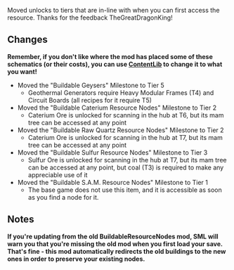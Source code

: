 Moved unlocks to tiers that are in-line with when you can first access the resource. Thanks for the feedback TheGreatDragonKing!




## Changes

**Remember, if you don't like where the mod has placed some of these schematics (or their costs), you can use [ContentLib](https://ficsit.app/mod/ContentLib) to change it to what you want!**

- Moved the "Buildable Geysers" Milestone to Tier 5
  - Geothermal Generators require Heavy Modular Frames (T4) and Circuit Boards (all recipes for it require T5)
- Moved the "Buildable Caterium Resource Nodes" Milestone to Tier 2
  - Caterium Ore is unlocked for scanning in the hub at T6, but its mam tree can be accessed at any point
- Moved the "Buildable Raw Quartz Resource Nodes" Milestone to Tier 2
  - Caterium Ore is unlocked for scanning in the hub at T7, but its mam tree can be accessed at any point
- Moved the "Buildable Sulfur Resource Nodes" Milestone to Tier 3
  - Sulfur Ore is unlocked for scanning in the hub at T7, but its mam tree can be accessed at any point, but coal (T3) is required to make any appreciable use of it
- Moved the "Buildable S.A.M. Resource Nodes" Milestone to Tier 1
  - The base game does not use this item, and it is accessible as soon as you find a node for it.

## Notes

**If you're updating from the old BuildableResourceNodes mod, SML will warn you that you're missing the old mod when you first load your save. That's fine - this mod automatically redirects the old buildings to the new ones in order to preserve your existing nodes.**
